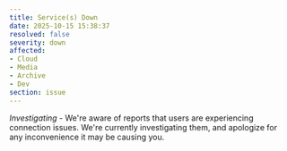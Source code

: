 ```yaml
---
title: Service(s) Down
date: 2025-10-15 15:38:37
resolved: false
severity: down
affected:
- Cloud
- Media
- Archive
- Dev
section: issue
---
```


*Investigating* - We're aware of reports that users are experiencing connection issues. We're currently investigating them, and apologize for any inconvenience it may be causing you.
